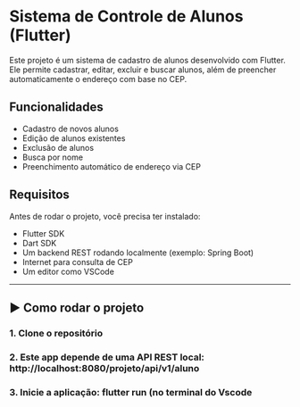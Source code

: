 #  Sistema de Controle de Alunos (Flutter)

Este projeto é um sistema de cadastro de alunos desenvolvido com Flutter. Ele permite cadastrar, editar, excluir e buscar alunos, além de preencher automaticamente o endereço com base no CEP.

##  Funcionalidades

- Cadastro de novos alunos
- Edição de alunos existentes
- Exclusão de alunos
- Busca por nome
- Preenchimento automático de endereço via CEP



##  Requisitos

Antes de rodar o projeto, você precisa ter instalado:

- Flutter SDK
- Dart SDK
- Um backend REST rodando localmente (exemplo: Spring Boot)
- Internet para consulta de CEP
- Um editor como VSCode

---

## ▶️ Como rodar o projeto

### 1. Clone o repositório
### 2. Este app depende de uma API REST local: http://localhost:8080/projeto/api/v1/aluno
### 3. Inicie a aplicação: flutter run (no terminal do Vscode




